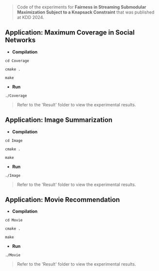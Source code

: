 > Code of the experiments for **Fairness in Streaming Submodular Maximization Subject to a Knapsack Constraint** that was published at KDD 2024.

## Application: Maximum Coverage in Social Networks

* **Compilation**

```setup
cd Coverage
```

```setup
cmake .
```

```setup
make
```

* **Run** 

```setup
./Coverage
```

> Refer to the 'Result' folder to view the experimental results.

## Application:  Image Summarization

* **Compilation**

```setup
cd Image
```

```setup
cmake .
```

```setup
make
```

* **Run** 

```setup
./Image
```

> Refer to the 'Result' folder to view the experimental results.

## Application:  Movie Recommendation

* **Compilation**

```setup
cd Movie
```

```setup
cmake .
```

```setup
make
```

* **Run** 

```setup
./Movie
```

> Refer to the 'Result' folder to view the experimental results.
